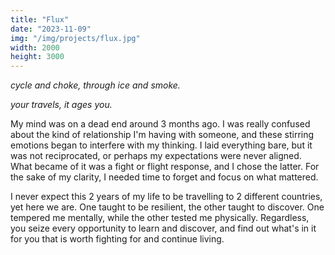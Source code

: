 ```yaml
---
title: "Flux"
date: "2023-11-09"
img: "/img/projects/flux.jpg"
width: 2000
height: 3000
---
```


_cycle and choke, through ice and smoke._

_your travels, it ages you._

My mind was on a dead end around 3 months ago. I was really confused about the kind of relationship I'm having with someone, and these stirring emotions began to interfere with my thinking. I laid everything bare, but it was not reciprocated, or perhaps my expectations were never aligned. What became of it was a fight or flight response, and I chose the latter. For the sake of my clarity, I needed time to forget and focus on what mattered.

I never expect this 2 years of my life to be travelling to 2 different countries, yet here we are. One taught to be resilient, the other taught to discover. One tempered me mentally, while the other tested me physically. Regardless, you seize every opportunity to learn and discover, and find out what's in it for you that is worth fighting for and continue living.
